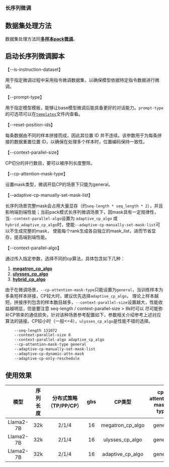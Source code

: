 ### 长序列微调

## 数据集处理方法
数据集处理方法同[**多样本pack微调**](../solutions/finetune/multi_sample_pack_finetune.md)。


## 启动长序列微调脚本

【--is-instruction-dataset】

用于指定微调过程中采用指令微调数据集，以确保模型依据特定指令数据进行微调。

【--prompt-type】

用于指定模型模板，能够让base模型微调后能具备更好的对话能力。`prompt-type`的可选项可以在[`templates`](../../../configs/finetune/templates.json)文件内查看。

【--reset-position-ids】

每条数据由不同的样本拼接而成，因此其位置 ID 并不连续。该参数用于为每条拼接的数据重置位置 ID，以确保在处理多个样本时，位置编码保持一致性。

【--context-parallel-size】

CP切分的并行数目，要可以被序列长度整除。

【--cp-attention-mask-type】

设置mask类型，微调开启CP的场景下只能为general。

【--adaptive-cp-manually-set-mask-list】

长序列场景完整mask会占用大量显存（约`seq-length * seq_length * 2`），并且影响端到端性能；当前pack模式长序列微调场景下，因mask具有一定规律性，
当`--context-parallel-algo`设置为 `adaptive_cp_algo` 或 `hybrid_adaptive_cp_algo`时，使能`--adaptive-cp-manually-set-mask-list`可以不生成完整的mask，
使能每个rank生成各自独立的mask_list，进而节省显存，提高端到端性能。

【--context-parallel-algo】

通过传入指定参数，选择不同的cp算法，具体包含如下几种：

1. [**megatron_cp_algo**](https://gitee.com/ascend/MindSpeed/blob/master/docs/features/ring-attention-context-parallel.md)
2. [**ulysses_cp_algo**](https://gitee.com/ascend/MindSpeed/blob/master/docs/features/ulysses-context-parallel.md)
3. [**hybrid_cp_algo**](https://gitee.com/ascend/MindSpeed/blob/master/docs/features/hybrid-context-parallel.md)

由于在微调场景，`--cp-attention-mask-type`只能设置为`general`，当训练样本为多条短样本拼接，CP较大时，建议优先选择`adaptive_cp_algo`，
理论上样本越短，拼接序列包含的样本数目越多，`--context-parallel-size`设置越大，性能收益越明显，但是要注意 seq-length / context-parallel-size > 8k时可以
尽可能弥补CP带来的通信损失，针对该种场景参考配置如下，参数相关介绍参考上述对应算法的链接。CP较小时（一般<=4），`ulysses_cp_algo`是性能不错的选择。

```bash
    --seq-length 131072
    --context-parallel-size 8
    --context-parallel-algo adaptive_cp_algo
    --cp-attention-mask-type general
    --adaptive-cp-manually-set-mask-list
    --adaptive-cp-dynamic-attn-mask
    --adaptive-cp-only-reschedule
```

## 使用效果
|    模型     | 序列长度 | 分布式策略（TP/PP/CP） | gbs |       CP类型       | cp-attention-mask-type | reset-position-ids |  显存   | 吞吐 TFLOP/s/GPU |
|:---------:|:----:|:---------------:|:---:|:----------------:|:----------------------:|:------------------:|:-----:|:--------------:|
| Llama2-7B | 32k  |      2/1/4      | 16  | megatron_cp_algo |        general         |        True        | 52777 |     102.7      |
| Llama2-7B | 32k  |      2/1/4      | 16  | ulysses_cp_algo  |        general         |        True        | 53681 |     192.3      |
| Llama2-7B | 32k  |      2/1/4      | 16  | adaptive_cp_algo |        general         |        True        | 52461 |     139.1      |
